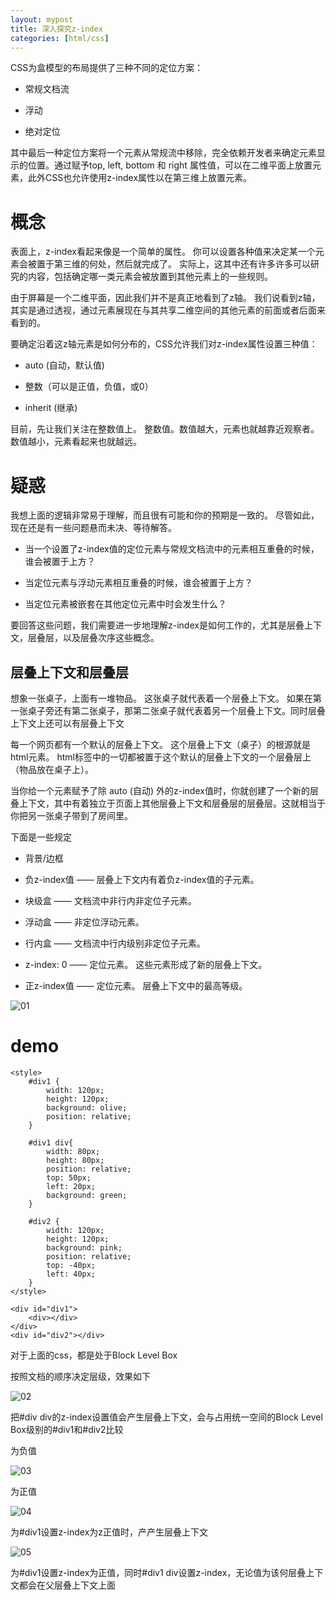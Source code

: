 ```yaml
---
layout: mypost
title: 深入探究z-index
categories: [html/css]
---
```


CSS为盒模型的布局提供了三种不同的定位方案：

+ 常规文档流

+ 浮动

+ 绝对定位

其中最后一种定位方案将一个元素从常规流中移除，完全依赖开发者来确定元素显示的位置。通过赋予top, left, bottom 和 right 属性值，可以在二维平面上放置元素，此外CSS也允许使用z-index属性以在第三维上放置元素。

# 概念

表面上，z-index看起来像是一个简单的属性。 你可以设置各种值来决定某一个元素会被置于第三维的何处，然后就完成了。 实际上，这其中还有许多许多可以研究的内容，包括确定哪一类元素会被放置到其他元素上的一些规则。

由于屏幕是一个二维平面，因此我们并不是真正地看到了z轴。 我们说看到z轴，其实是通过透视，通过元素展现在与其共享二维空间的其他元素的前面或者后面来看到的。

要确定沿着这z轴元素是如何分布的，CSS允许我们对z-index属性设置三种值：

+ auto (自动，默认值)

+ 整数（可以是正值，负值，或0）

+ inherit (继承)

目前，先让我们关注在整数值上。 整数值。数值越大，元素也就越靠近观察者。 数值越小，元素看起来也就越远。

# 疑惑

我想上面的逻辑非常易于理解，而且很有可能和你的预期是一致的。 尽管如此，现在还是有一些问题悬而未决、等待解答。

+ 当一个设置了z-index值的定位元素与常规文档流中的元素相互重叠的时候，谁会被置于上方？

+ 当定位元素与浮动元素相互重叠的时候，谁会被置于上方？

+ 当定位元素被嵌套在其他定位元素中时会发生什么？

要回答这些问题，我们需要进一步地理解z-index是如何工作的，尤其是层叠上下文，层叠层，以及层叠次序这些概念。

## 层叠上下文和层叠层

想象一张桌子，上面有一堆物品。 这张桌子就代表着一个层叠上下文。 如果在第一张桌子旁还有第二张桌子，那第二张桌子就代表着另一个层叠上下文。同时层叠上下文上还可以有层叠上下文

每一个网页都有一个默认的层叠上下文。 这个层叠上下文（桌子）的根源就是html元素。 html标签中的一切都被置于这个默认的层叠上下文的一个层叠层上（物品放在桌子上）。

当你给一个元素赋予了除 auto (自动) 外的z-index值时，你就创建了一个新的层叠上下文，其中有着独立于页面上其他层叠上下文和层叠层的层叠层。这就相当于你把另一张桌子带到了房间里。

下面是一些规定

+ 背景/边框

+ 负z-index值 —— 层叠上下文内有着负z-index值的子元素。

+ 块级盒 —— 文档流中非行内非定位子元素。

+ 浮动盒 —— 非定位浮动元素。

+ 行内盒 —— 文档流中行内级别非定位子元素。

+ z-index: 0 —— 定位元素。 这些元素形成了新的层叠上下文。

+ 正z-index值 —— 定位元素。 层叠上下文中的最高等级。

![01](01.png)

# demo

```
<style>
    #div1 {
        width: 120px;
        height: 120px;
        background: olive;
        position: relative;
    }

    #div1 div{
        width: 80px;
        height: 80px;
        position: relative;
        top: 50px;
        left: 20px;
        background: green;
    }

    #div2 {
        width: 120px;
        height: 120px;
        background: pink;
        position: relative;
        top: -40px;
        left: 40px;
    }
</style>

<div id="div1">
    <div></div>
</div>
<div id="div2"></div>
```

对于上面的css，都是处于Block Level Box

按照文档的顺序决定层级，效果如下

![02](02.png)

把#div div的z-index设置值会产生层叠上下文，会与占用统一空间的Block Level Box级别的#div1和#div2比较

为负值

![03](03.png)

为正值

![04](04.png)

为#div1设置z-index为z正值时，产产生层叠上下文

![05](05.png)

为#div1设置z-index为正值，同时#div1 div设置z-index，无论值为该何层叠上下文都会在父层叠上下文上面